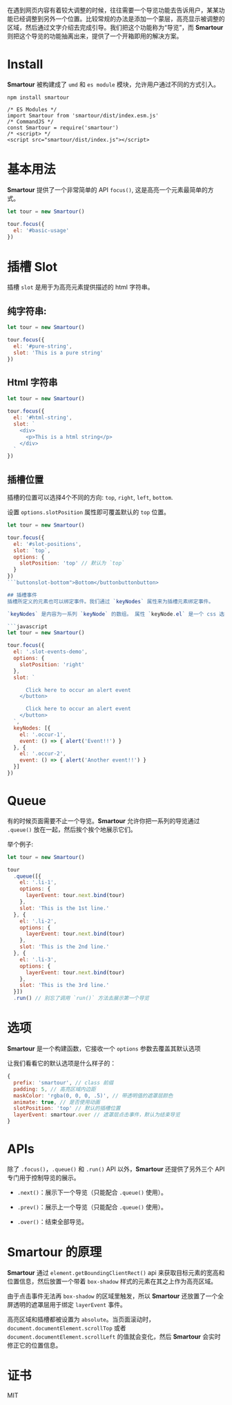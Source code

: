 在遇到网页内容有着较大调整的时候，往往需要一个导览功能去告诉用户，某某功能已经调整到另外一个位置。比较常规的办法是添加一个蒙层，高亮显示被调整的区域，然后通过文字介绍去完成引导。我们把这个功能称为“导览”，而 **Smartour** 则把这个导览的功能抽离出来，提供了一个开箱即用的解决方案。


# Install
**Smartour** 被构建成了 `umd` 和 `es module` 模块，允许用户通过不同的方式引入。

```
npm install smartour
```

```
/* ES Modules */
import Smartour from 'smartour/dist/index.esm.js'
/* CommandJS */
const Smartour = require('smartour')
/* <script> */
<script src="smartour/dist/index.js"></script>
```

# 基本用法

**Smartour** 提供了一个非常简单的 API `focus()`, 这是高亮一个元素最简单的方式。

```javascript
let tour = new Smartour()

tour.focus({
  el: '#basic-usage'
})
```

# 插槽 Slot

插槽 `slot` 是用于为高亮元素提供描述的 html 字符串。

## 纯字符串:
```javascript
let tour = new Smartour()

tour.focus({
  el: '#pure-string',
  slot: 'This is a pure string'
})
```

## Html 字符串
```javascript
let tour = new Smartour()

tour.focus({
  el: '#html-string',
  slot: `
    <div>
      <p>This is a html string</p>
    </div>
  `
})
```

## 插槽位置

插槽的位置可以选择4个不同的方向: `top`, `right`, `left`, `bottom`.

设置 `options.slotPosition` 属性即可覆盖默认的 `top` 位置。

```javascript
let tour = new Smartour()

tour.focus({
  el: '#slot-positions',
  slot: `top`,
  options: {
    slotPosition: 'top' // 默认为 `top`
  }
})
```buttonslot-bottom">Bottom</buttonbuttonbutton>

## 插槽事件
插槽所定义的元素也可以绑定事件。我们通过 `keyNodes` 属性来为插槽元素绑定事件。

`keyNodes` 是内容为一系列 `keyNode` 的数组。 属性 `keyNode.el` 是一个 css 选择器，而 `keyNode.event` 属性则是对应元素所绑定的事件。

```javascript
let tour = new Smartour()

tour.focus({
  el: '.slot-events-demo',
  options: {
    slotPosition: 'right'
  },
  slot: `

      Click here to occur an alert event
    </button>

      Click here to occur an alert event
    </button>
  `,
  keyNodes: [{
    el: '.occur-1',
    event: () => { alert('Event!!') }
  }, {
    el: '.occur-2',
    event: () => { alert('Another event!!') }
  }]
})
```

# Queue
有的时候页面需要不止一个导览。**Smartour** 允许你把一系列的导览通过 `.queue()` 放在一起，然后挨个挨个地展示它们。

举个例子:

```javascript
let tour = new Smartour()

tour
  .queue([{
    el: '.li-1',
    options: {
      layerEvent: tour.next.bind(tour)
    },
    slot: 'This is the 1st line.'
  }, {
    el: '.li-2',
    options: {
      layerEvent: tour.next.bind(tour)
    },
    slot: 'This is the 2nd line.'
  }, {
    el: '.li-3',
    options: {
      layerEvent: tour.next.bind(tour)
    },
    slot: 'This is the 3rd line.'
  }])
  .run() // 别忘了调用 `run()` 方法去展示第一个导览
```

# 选项
**Smartour** 是一个构建函数，它接收一个 `options` 参数去覆盖其默认选项

让我们看看它的默认选项是什么样子的：

```javascript
{
  prefix: 'smartour', // class 前缀
  padding: 5, // 高亮区域内边距
  maskColor: 'rgba(0, 0, 0, .5)', // 带透明值的遮罩层颜色
  animate: true, // 是否使用动画
  slotPosition: 'top' // 默认的插槽位置
  layerEvent: smartour.over // 遮罩层点击事件，默认为结束导览
}
```

# APIs
除了 `.focus()`，`.queue()` 和 `.run()` API 以外，**Smartour** 还提供了另外三个 API 专门用于控制导览的展示。

- `.next()`：展示下一个导览（只能配合 `.queue()` 使用）。

- `.prev()`：展示上一个导览（只能配合 `.queue()` 使用）。
  
- `.over()`：结束全部导览。

# Smartour 的原理

**Smartour** 通过 `element.getBoundingClientRect()` api 来获取目标元素的宽高和位置信息，然后放置一个带着 `box-shadow` 样式的元素在其之上作为高亮区域。

由于点击事件无法再 `box-shadow` 的区域里触发，所以 **Smartour** 还放置了一个全屏透明的遮罩层用于绑定 `layerEvent` 事件。

高亮区域和插槽都被设置为 `absolute`。当页面滚动时，`document.documentElement.scrollTop` 或者 `document.documentElement.scrollLeft` 的值就会变化，然后 **Smartour** 会实时修正它的位置信息。

# 证书
MIT